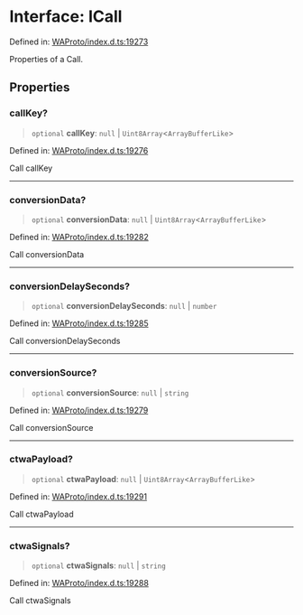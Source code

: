 # Interface: ICall

Defined in: [WAProto/index.d.ts:19273](https://github.com/Fokusdotid/Baileys/blob/d7495b24bcd136e35724329fba661cfcc0bc8eed/WAProto/index.d.ts#L19273)

Properties of a Call.

## Properties

### callKey?

> `optional` **callKey**: `null` \| `Uint8Array`\<`ArrayBufferLike`\>

Defined in: [WAProto/index.d.ts:19276](https://github.com/Fokusdotid/Baileys/blob/d7495b24bcd136e35724329fba661cfcc0bc8eed/WAProto/index.d.ts#L19276)

Call callKey

***

### conversionData?

> `optional` **conversionData**: `null` \| `Uint8Array`\<`ArrayBufferLike`\>

Defined in: [WAProto/index.d.ts:19282](https://github.com/Fokusdotid/Baileys/blob/d7495b24bcd136e35724329fba661cfcc0bc8eed/WAProto/index.d.ts#L19282)

Call conversionData

***

### conversionDelaySeconds?

> `optional` **conversionDelaySeconds**: `null` \| `number`

Defined in: [WAProto/index.d.ts:19285](https://github.com/Fokusdotid/Baileys/blob/d7495b24bcd136e35724329fba661cfcc0bc8eed/WAProto/index.d.ts#L19285)

Call conversionDelaySeconds

***

### conversionSource?

> `optional` **conversionSource**: `null` \| `string`

Defined in: [WAProto/index.d.ts:19279](https://github.com/Fokusdotid/Baileys/blob/d7495b24bcd136e35724329fba661cfcc0bc8eed/WAProto/index.d.ts#L19279)

Call conversionSource

***

### ctwaPayload?

> `optional` **ctwaPayload**: `null` \| `Uint8Array`\<`ArrayBufferLike`\>

Defined in: [WAProto/index.d.ts:19291](https://github.com/Fokusdotid/Baileys/blob/d7495b24bcd136e35724329fba661cfcc0bc8eed/WAProto/index.d.ts#L19291)

Call ctwaPayload

***

### ctwaSignals?

> `optional` **ctwaSignals**: `null` \| `string`

Defined in: [WAProto/index.d.ts:19288](https://github.com/Fokusdotid/Baileys/blob/d7495b24bcd136e35724329fba661cfcc0bc8eed/WAProto/index.d.ts#L19288)

Call ctwaSignals
